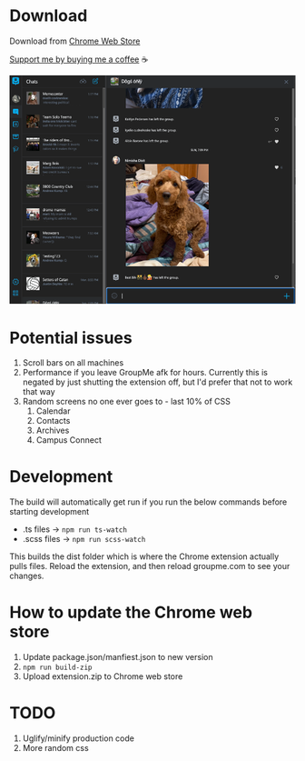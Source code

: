 # Download

Download from [Chrome Web Store](https://chrome.google.com/webstore/detail/groupme-dark-theme/jfjijccjhngpphnfjbgnnhnogkamikme?hl=en)

[Support me by buying me a coffee](https://www.buymeacoffee.com/akump) ☕

![Alt text](images/example_pic.png?raw=true "Title") 

# Potential issues

1. Scroll bars on all machines
2. Performance if you leave GroupMe afk for hours. Currently this is negated by just shutting the extension off, but I'd prefer that not to work that way
3. Random screens no one ever goes to - last 10% of CSS
   1. Calendar
   2. Contacts
   3. Archives
   4. Campus Connect

# Development

The build will automatically get run if you run the below commands before starting development

* .ts files -> `npm run ts-watch`
* .scss files -> `npm run scss-watch`

This builds the dist folder which is where the Chrome extension actually pulls files. Reload the extension, and then reload groupme.com to see your changes.

# How to update the Chrome web store

1. Update package.json/manfiest.json to new version
2. `npm run build-zip`
3. Upload extension.zip to Chrome web store


# TODO

1. Uglify/minify production code
2. More random css
